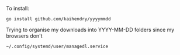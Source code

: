 To install:

	go install github.com/kaihendry/yyyymmdd


Trying to organise my downloads into YYYY-MM-DD folders since my browsers don't

	~/.config/systemd/user/managedl.service
